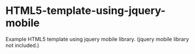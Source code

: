 HTML5-template-using-jquery-mobile
==================================

Example HTML5 template using jquery mobile library.  (jquery mobile library not included.)
